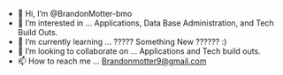 - 👋 Hi, I’m @BrandonMotter-bmo
- 👀 I’m interested in ... Applications, Data Base Administration, and Tech Build Outs.
- 🌱 I’m currently learning ... ????? Something New ?????? :)
- 💞️ I’m looking to collaborate on ... Applications and Tech build outs.
- 📫 How to reach me ... Brandonmotter9@gmail.com 

<!---
BrandonMotter/BrandonMotter is a ✨ special ✨ repository because its `README.md` (this file) appears on your GitHub profile.
You can click the Preview link to take a look at your changes.
--->
